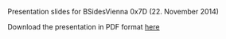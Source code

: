 Presentation slides for BSidesVienna 0x7D (22. November 2014)

Download the presentation in PDF format [here]

[here]: https://github.com/reox/bsidesvienna0x7de/blob/master/bsides.slides-beamer.pdf
